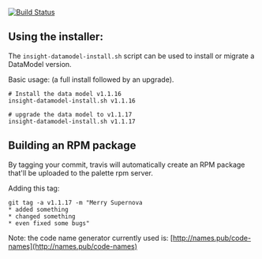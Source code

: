 [![Build Status](https://travis-ci.com/palette-software/palette-insight-reporting.svg?token=aM8moNfqtxLBEXdGYNpt&branch=master)](https://travis-ci.com/palette-software/palette-insight-reporting)


## Using the installer:

The ```insight-datamodel-install.sh``` script can be used to install or
migrate a DataModel version.

Basic usage:
(a full install followed by an upgrade).

```
# Install the data model v1.1.16
insight-datamodel-install.sh v1.1.16

# upgrade the data model to v1.1.17
insight-datamodel-install.sh v1.1.17
```


## Building an RPM package

By tagging your commit, travis will automatically create an RPM package
that'll be uploaded to the palette rpm server.

Adding this tag:

```
git tag -a v1.1.17 -m "Merry Supernova
* added something
* changed something
* even fixed some bugs"
```

Note: the code name generator currently used is:
[http://names.pub/code-names](http://names.pub/code-names)
